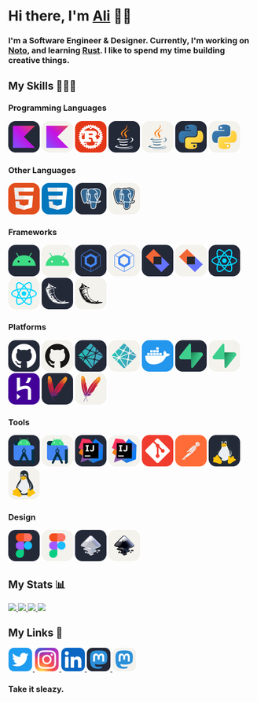 # Hi there, I'm  <a href="https://alialbaali.com">Ali</a> 👋🏻

<div>

<h3>
 I'm a Software Engineer & Designer. Currently, I'm working on <a href="https://github.com/alialbaali/Noto">Noto</a>, and learning <a href="https://www.rust-lang.org/">Rust</a>. I like to spend my time building creative things.
</h3>

</div>

## My Skills 👨🏻‍💻

<div>

<h3>Programming Languages</h3>

<div>
<img src="images/Kotlin-Dark.svg#gh-light-mode-only" alt="Kotlin" height="64">
<img src="images/Kotlin-Light.svg#gh-dark-mode-only" alt="Kotlin" height="64">
<img src="images/Rust.svg" alt="Rust" height="64">
<img src="images/Java-Dark.svg#gh-light-mode-only" alt="Java" height="64">
<img src="images/Java-Light.svg#gh-dark-mode-only" alt="Java" height="64">
<img src="images/Python-Dark.svg#gh-light-mode-only" alt="Python" height="64">
<img src="images/Python-Light.svg#gh-dark-mode-only" alt="Python" height="64">
</div>

<h3>Other Languages</h3>

<div>
<img src="images/HTML.svg" alt="HTML" height="64">
<img src="images/CSS.svg" alt="CSS" height="64">
<img src="images/Postgres-Dark.svg#gh-light-mode-only" alt="Postgres" height="64">
<img src="images/Postgres-Light.svg#gh-dark-mode-only" alt="Postgres" height="64">
</div>

<h3>Frameworks</h3>

<div>
<img src="images/Android-Dark.svg#gh-light-mode-only" alt="Android" height="64">
<img src="images/Android-Light.svg#gh-dark-mode-only" alt="Android" height="64">
<img src="images/Compose-Dark.svg#gh-light-mode-only" alt="Compose" height="64">
<img src="images/Compose-Light.svg#gh-dark-mode-only" alt="Compose" height="64">
<img src="images/Ktor-Dark.svg#gh-light-mode-only" alt="Ktor" height="64">
<img src="images/Ktor-Light.svg#gh-dark-mode-only" alt="Ktor" height="64">
<img src="images/React-Dark.svg#gh-light-mode-only" alt="React" height="64">
<img src="images/React-Light.svg#gh-dark-mode-only" alt="React" height="64">
<img src="images/Flask-Dark.svg#gh-light-mode-only" alt="Flask" height="64">
<img src="images/Flask-Light.svg#gh-dark-mode-only" alt="Flask" height="64">
</div>

<h3>Platforms</h3>

<div>
<img src="images/GitHub-Dark.svg#gh-light-mode-only" alt="GitHub" height="64">
<img src="images/GitHub-Light.svg#gh-dark-mode-only" alt="GitHub" height="64">
<img src="images/Netlify-Dark.svg#gh-light-mode-only" alt="Netlify" height="64">
<img src="images/Netlify-Light.svg#gh-dark-mode-only" alt="Netlify" height="64">
<img src="images/Docker.svg" alt="Docker" height="64">
<img src="images/Supabase-Dark.svg#gh-light-mode-only" alt="Supabase" height="64">
<img src="images/Supabase-Light.svg#gh-dark-mode-only" alt="Supabase" height="64">
<img src="images/Heroku.svg" alt="Heroku" height="64">
<img src="images/Maven-Dark.svg#gh-light-mode-only" alt="Maven" height="64">
<img src="images/Maven-Light.svg#gh-dark-mode-only" alt="Maven" height="64">
</div>

<h3>Tools</h3>

<div>
<img src="images/AndroidStudio-Dark.svg#gh-light-mode-only" alt="AndroidStudio" height="64">
<img src="images/AndroidStudio-Light.svg#gh-dark-mode-only" alt="AndroidStudio" height="64">
<img src="images/IntelliJ-Dark.svg#gh-light-mode-only" alt="IntelliJ" height="64">
<img src="images/IntelliJ-Light.svg#gh-dark-mode-only" alt="IntelliJ" height="64">
<img src="images/Git.svg" alt="Git" height="64">
<img src="images/Postman.svg" alt="Postman" height="64">
<img src="images/Linux-Dark.svg#gh-light-mode-only" alt="Linux" height="64">
<img src="images/Linux-Light.svg#gh-dark-mode-only" alt="Linux" height="64">
</div>

<h3>Design</h3>

<div>
<img src="images/Figma-Dark.svg#gh-light-mode-only" alt="Figma" height="64">
<img src="images/Figma-Light.svg#gh-dark-mode-only" alt="Figma" height="64">
<img src="images/Inkscape-Dark.svg#gh-light-mode-only" alt="Inkscape" height="64">
<img src="images/Inkscape-Light.svg#gh-dark-mode-only" alt="Inkscape" height="64">
</div>

</div>

## My Stats 📊

<div>

<a href="https://github.com/alialbaali#gh-light-mode-only">
  <img src="https://github-readme-stats.vercel.app/api?username=alialbaali&hide=prs,contribs&count_private=true&show_icons=true&include_all_commits=true&custom_title=Ali%'s%20GitHub%20Stats&number_format=long&line_height=30&hide_rank=true&border_radius=16&hide_border=true&hide_title=true&theme=github_dark#gh-light-mode-only" />
</a>

<a href="https://github.com/alialbaali#gh-light-mode-only">
  <img src="https://github-readme-stats.vercel.app/api/top-langs/?username=alialbaali&layout=compact&langs_count=6&border_radius=16&hide_border=true&hide_title=true&theme=github_dark#gh-light-mode-only" />
</a>

<a href="https://github.com/alialbaali#gh-dark-mode-only">
  <img src="https://github-readme-stats.vercel.app/api?username=alialbaali&hide=prs,contribs&count_private=true&show_icons=true&include_all_commits=true&custom_title=Ali%'s%20GitHub%20Stats&number_format=long&line_height=30&hide_rank=true&border_radius=16&hide_border=true&hide_title=true&theme=default#gh-dark-mode-only" />
</a>

<a href="https://github.com/alialbaali#gh-dark-mode-only">
  <img src="https://github-readme-stats.vercel.app/api/top-langs/?username=alialbaali&layout=compact&langs_count=6&border_radius=16&hide_border=true&hide_title=true&theme=default#gh-dark-mode-only" />
</a>

</div>

## My Links 🔗

<div>

<a href="https://twitter.com/ali_albaali">
  <img src="images/Twitter.svg" height="48"/>
</a>

<a href="https://www.instagram.com/ali.albaali">
  <img src="images/Instagram.svg" height="48"/>
</a>

<a href="https://www.linkedin.com/in/alialbaali">
  <img src="images/Linkedin.svg" height="48"/>
</a>

<a href="https://mastodon.social/@alialbaali#gh-light-mode-only">
  <img src="images/Mastodon-Dark.svg" height="48"/>
</a>

<a href="https://mastodon.social/@alialbaali#gh-dark-mode-only">
  <img src="images/Mastodon-Light.svg" height="48"/>
</a>

<h3>
Take it sleazy.
</h3>

</div>

